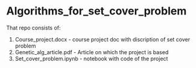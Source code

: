 # Algorithms_for_set_cover_problem
That repo consists of:
1. Course_project.docx - course project doc with discription of set cover problem
2. Genetic_alg_article.pdf - Article on which the project is based
3. Set_cover_problem.ipynb - notebook with code of the project

